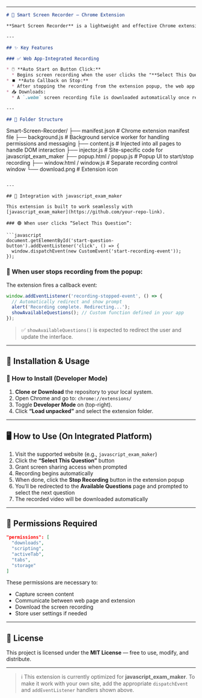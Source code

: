
---

```markdown
# 🚀 Smart Screen Recorder — Chrome Extension

**Smart Screen Recorder** is a lightweight and effective Chrome extension that enables screen recording, **automatically triggered by web application events**. It is currently integrated with platforms like **javascript_exam_maker**, where it records exam interactions with minimal user input.

---

## ✨ Key Features

### ✅ Web App-Integrated Recording

* 🖱️ **Auto Start on Button Click:**
  * Begins screen recording when the user clicks the "**Select This Question**" button.
* ⏹️ **Auto Callback on Stop:**
  * After stopping the recording from the extension popup, the web app is automatically redirected to the **“Available Questions”** page with a message prompting the user to select the next question.
* 📥 Downloads:
  * A `.webm` screen recording file is downloaded automatically once recording ends.

---

## 📁 Folder Structure

```

Smart-Screen-Recorder/
├── manifest.json            # Chrome extension manifest file
├── background.js            # Background service worker for handling permissions and messaging
├── content.js               # Injected into all pages to handle DOM interaction
├── injector.js              # Site-specific code for javascript\_exam\_maker
├── popup.html / popup.js    # Popup UI to start/stop recording
├── window\.html / window\.js  # Separate recording control window
└── download.png             # Extension icon

````

---

## 🔧 Integration with javascript_exam_maker

This extension is built to work seamlessly with [javascript_exam_maker](https://github.com/your-repo-link).

### 🟢 When user clicks “Select This Question”:

```javascript
document.getElementById('start-question-button').addEventListener('click', () => {
  window.dispatchEvent(new CustomEvent('start-recording-event'));
});
````

### 🛑 When user stops recording from the popup:

The extension fires a callback event:

```javascript
window.addEventListener('recording-stopped-event', () => {
  // Automatically redirect and show prompt
  alert('Recording complete. Redirecting...');
  showAvailableQuestions(); // Custom function defined in your app
});
```

> ✅ `showAvailableQuestions()` is expected to redirect the user and update the interface.

---

## 🧪 Installation & Usage

### 🔄 How to Install (Developer Mode)

1. **Clone or Download** the repository to your local system.
2. Open Chrome and go to: `chrome://extensions/`
3. Toggle **Developer Mode** on (top-right).
4. Click **“Load unpacked”** and select the extension folder.

---

## 🖥️ How to Use (On Integrated Platform)

1. Visit the supported website (e.g., `javascript_exam_maker`)
2. Click the **“Select This Question”** button
3. Grant screen sharing access when prompted
4. Recording begins automatically
5. When done, click the **Stop Recording** button in the extension popup
6. You’ll be redirected to the **Available Questions** page and prompted to select the next question
7. The recorded video will be downloaded automatically

---

## 🔐 Permissions Required

```json
"permissions": [
  "downloads",
  "scripting",
  "activeTab",
  "tabs",
  "storage"
]
```

These permissions are necessary to:

* Capture screen content
* Communicate between web page and extension
* Download the screen recording
* Store user settings if needed

---

## 📄 License

This project is licensed under the **MIT License** — free to use, modify, and distribute.

---

> ℹ️ This extension is currently optimized for **javascript\_exam\_maker**. To make it work with your own site, add the appropriate `dispatchEvent` and `addEventListener` handlers shown above.

```
```

